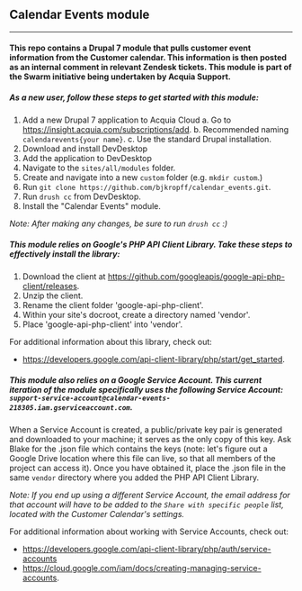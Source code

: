 ## Calendar Events module

---
#### This repo contains a Drupal 7 module that pulls customer event information from the Customer calendar. This information is then posted as an internal comment in relevant Zendesk tickets. This module is part of the Swarm initiative being undertaken by Acquia Support.

##### As a new user, follow these steps to get started with this module:

1. Add a new Drupal 7 application to Acquia Cloud
  a. Go to https://insight.acquia.com/subscriptions/add.
  b. Recommended naming `calendarevents{your name}`.
  c. Use the standard Drupal installation.
2. Download and install DevDesktop
3. Add the application to DevDesktop
4. Navigate to the `sites/all/modules` folder.
5. Create and navigate into a new `custom` folder (e.g. `mkdir custom`.)
6. Run `git clone https://github.com/bjkropff/calendar_events.git`.
7. Run `drush cc` from DevDesktop.
8. Install the "Calendar Events" module.

*Note: After making any changes, be sure to run `drush cc` :)*

##### This module relies on Google's PHP API Client Library.  Take these steps to effectively install the library:

1. Download the client at https://github.com/googleapis/google-api-php-client/releases.
2. Unzip the client.
3. Rename the client folder 'google-api-php-client'.
4. Within your site's docroot, create a directory named 'vendor'.
5. Place 'google-api-php-client' into 'vendor'.

For additional information about this library, check out:
* https://developers.google.com/api-client-library/php/start/get_started.

##### This module also relies on a Google Service Account.  This current iteration of the module specifically uses the following Service Account: `support-service-account@calendar-events-218305.iam.gserviceaccount.com`.

When a Service Account is created, a public/private key pair is generated and downloaded to your machine; it serves as the only copy of this key.  Ask Blake for the .json file which contains the keys (note: let's figure out a Google Drive location where this file can live, so that all members of the project can access it).  Once you have obtained it, place the .json file in the same `vendor` directory where you added the PHP API Client Library.

*Note: If you end up using a different Service Account, the email address for that account will have to be added to the `Share with specific people` list, located with the Customer Calendar's settings.*

For additional information about working with Service Accounts, check out:
* https://developers.google.com/api-client-library/php/auth/service-accounts
* https://cloud.google.com/iam/docs/creating-managing-service-accounts.
